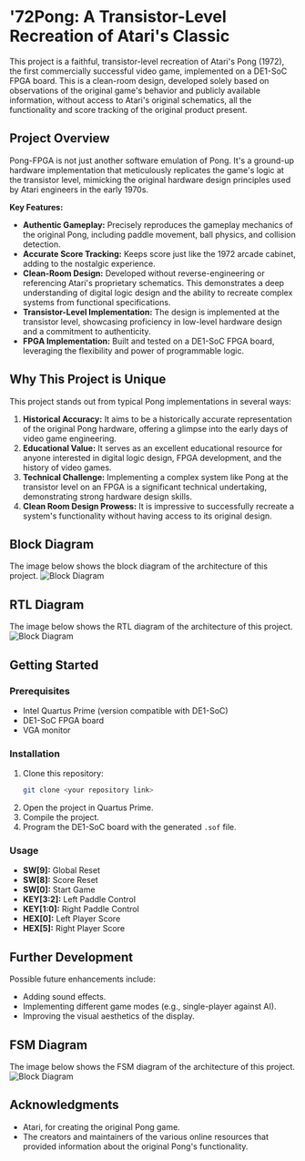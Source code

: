 # '72Pong: A Transistor-Level Recreation of Atari's Classic

This project is a faithful, transistor-level recreation of Atari's Pong (1972), the first commercially successful video game, implemented on a DE1-SoC FPGA board. This is a clean-room design, developed solely based on observations of the original game's behavior and publicly available information, without access to Atari's original schematics, all the functionality and score tracking of the original product present.

## Project Overview

Pong-FPGA is not just another software emulation of Pong. It's a ground-up hardware implementation that meticulously replicates the game's logic at the transistor level, mimicking the original hardware design principles used by Atari engineers in the early 1970s.

**Key Features:**

*   **Authentic Gameplay:**  Precisely reproduces the gameplay mechanics of the original Pong, including paddle movement, ball physics, and collision detection.
*   **Accurate Score Tracking:**  Keeps score just like the 1972 arcade cabinet, adding to the nostalgic experience.
*   **Clean-Room Design:**  Developed without reverse-engineering or referencing Atari's proprietary schematics. This demonstrates a deep understanding of digital logic design and the ability to recreate complex systems from functional specifications.
*   **Transistor-Level Implementation:**  The design is implemented at the transistor level, showcasing proficiency in low-level hardware design and a commitment to authenticity.
*   **FPGA Implementation:**  Built and tested on a DE1-SoC FPGA board, leveraging the flexibility and power of programmable logic.

## Why This Project is Unique

This project stands out from typical Pong implementations in several ways:

1.  **Historical Accuracy:**  It aims to be a historically accurate representation of the original Pong hardware, offering a glimpse into the early days of video game engineering.
2.  **Educational Value:** It serves as an excellent educational resource for anyone interested in digital logic design, FPGA development, and the history of video games.
3.  **Technical Challenge:** Implementing a complex system like Pong at the transistor level on an FPGA is a significant technical undertaking, demonstrating strong hardware design skills.
4.  **Clean Room Design Prowess:** It is impressive to successfully recreate a system's functionality without having access to its original design.

## Block Diagram

The image below shows the block diagram of the architecture of this project.
![Block Diagram](<Insert your image link here>)

## RTL Diagram

The image below shows the RTL diagram of the architecture of this project.
![Block Diagram](<Insert your image link here>)

## Getting Started

### Prerequisites

*   Intel Quartus Prime (version compatible with DE1-SoC)
*   DE1-SoC FPGA board
*   VGA monitor

### Installation

1.  Clone this repository:
    ```bash
    git clone <your repository link>
    ```
2.  Open the project in Quartus Prime.
3.  Compile the project.
4.  Program the DE1-SoC board with the generated `.sof` file.

### Usage

*   **SW\[9]:** Global Reset
*   **SW\[8]:** Score Reset
*   **SW\[0]:** Start Game
*   **KEY\[3:2]:** Left Paddle Control
*   **KEY\[1:0]:** Right Paddle Control
*   **HEX\[0]:** Left Player Score
*   **HEX\[5]:** Right Player Score

## Further Development

Possible future enhancements include:

*   Adding sound effects.
*   Implementing different game modes (e.g., single-player against AI).
*   Improving the visual aesthetics of the display.

## FSM Diagram

The image below shows the FSM diagram of the architecture of this project.
![Block Diagram](<Insert your image link here>)

## Acknowledgments

*   Atari, for creating the original Pong game.
*   The creators and maintainers of the various online resources that provided information about the original Pong's functionality.